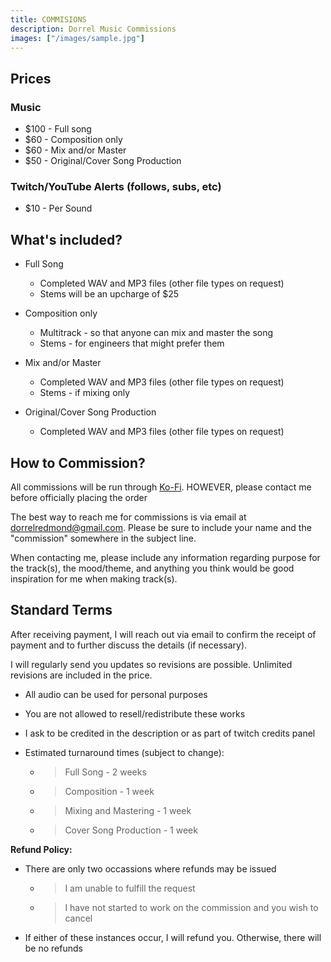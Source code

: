 ```yaml
---
title: COMMISIONS
description: Dorrel Music Commissions
images: ["/images/sample.jpg"]
---
```


## Prices

### Music

- $100 - Full song
- $60 - Composition only
- $60 - Mix and/or Master
- $50 - Original/Cover Song Production

### Twitch/YouTube Alerts (follows, subs, etc)

- $10 - Per Sound

## What's included?

- Full Song
  - Completed WAV and MP3 files (other file types on request)
  - Stems will be an upcharge of $25

- Composition only
  - Multitrack - so that anyone can mix and master the song
  - Stems - for engineers that might prefer them
- Mix and/or Master
  - Completed WAV and MP3 files (other file types on request)
  - Stems - if mixing only
- Original/Cover Song Production
  - Completed WAV and MP3 files (other file types on request)

## How to Commission?

All commissions will be run through [Ko-Fi](https://ko-fi.com/dorrelredmond/). HOWEVER, please contact me before officially placing the order

The best way to reach me for commissions is via email at [dorrelredmond@gmail.com](mailto:dorrelredmond@gmail.com). Please be sure to include your name and the "commission" somewhere in the subject line.

When contacting me, please include any information regarding purpose for the track(s), the mood/theme, and anything you think would be good inspiration for me when making track(s).

## Standard Terms

After receiving payment, I will reach out via email to confirm the receipt of payment and to further discuss the details (if necessary).

I will regularly send you updates so revisions are possible. Unlimited revisions are included in the price.

- All audio can be used for personal purposes

- You are not allowed to resell/redistribute these works

- I ask to be credited in the description or as part of twitch credits panel

- Estimated turnaround times (subject to change):

  - > Full Song - 2 weeks

  - >  Composition - 1 week

  - > Mixing and Mastering - 1 week

  - > Cover Song Production - 1 week

**Refund Policy:**

- There are only two occassions where refunds may be issued

  - > I am unable to fulfill the request

  - > I have not started to work on the commission and you wish to cancel

- If either of these instances occur, I will refund you. Otherwise, there will be no refunds
